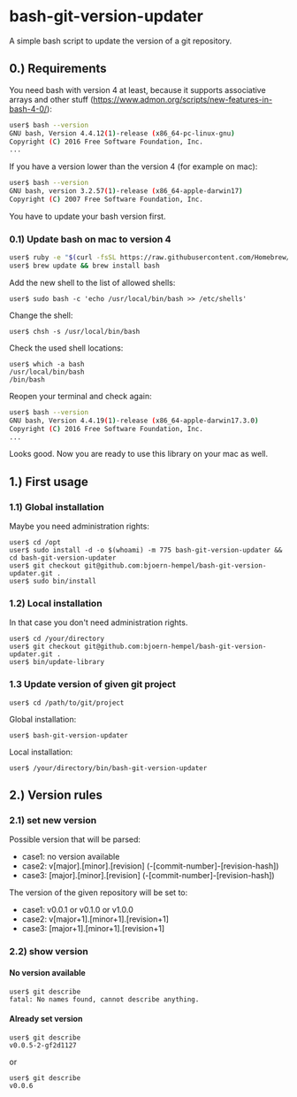 # bash-git-version-updater

A simple bash script to update the version of a git repository.

## 0.) Requirements

You need bash with version 4 at least, because it supports associative arrays and other stuff (https://www.admon.org/scripts/new-features-in-bash-4-0/):

```bash
user$ bash --version
GNU bash, Version 4.4.12(1)-release (x86_64-pc-linux-gnu)
Copyright (C) 2016 Free Software Foundation, Inc.
...
```

If you have a version lower than the version 4 (for example on mac):

```bash
user$ bash --version
GNU bash, version 3.2.57(1)-release (x86_64-apple-darwin17)
Copyright (C) 2007 Free Software Foundation, Inc.
```

You have to update your bash version first.

### 0.1) Update bash on mac to version 4

```bash
user$ ruby -e "$(curl -fsSL https://raw.githubusercontent.com/Homebrew/install/master/install)"
user$ brew update && brew install bash
```

Add the new shell to the list of allowed shells:

```
user$ sudo bash -c 'echo /usr/local/bin/bash >> /etc/shells'
```

Change the shell:

```
user$ chsh -s /usr/local/bin/bash
```

Check the used shell locations:

```
user$ which -a bash
/usr/local/bin/bash
/bin/bash
```

Reopen your terminal and check again:

```bash
user$ bash --version
GNU bash, Version 4.4.19(1)-release (x86_64-apple-darwin17.3.0)
Copyright (C) 2016 Free Software Foundation, Inc.
...
```

Looks good. Now you are ready to use this library on your mac as well.

## 1.) First usage

### 1.1) Global installation

Maybe you need administration rights:

```
user$ cd /opt
user$ sudo install -d -o $(whoami) -m 775 bash-git-version-updater && cd bash-git-version-updater
user$ git checkout git@github.com:bjoern-hempel/bash-git-version-updater.git .
user$ sudo bin/install
```

### 1.2) Local installation

In that case you don't need administration rights.

```
user$ cd /your/directory
user$ git checkout git@github.com:bjoern-hempel/bash-git-version-updater.git .
user$ bin/update-library
```

### 1.3 Update version of given git project

```
user$ cd /path/to/git/project
```

Global installation:

```
user$ bash-git-version-updater
```

Local installation:

```
user$ /your/directory/bin/bash-git-version-updater
```

## 2.) Version rules

### 2.1) set new version

Possible version that will be parsed:

* case1: no version available
* case2: v[major].[minor].[revision] (-[commit-number]-[revision-hash])
* case3: [major].[minor].[revision] (-[commit-number]-[revision-hash])

The version of the given repository will be set to:

* case1: v0.0.1 or v0.1.0 or v1.0.0 
* case2: v[major+1].[minor+1].[revision+1]
* case3: [major+1].[minor+1].[revision+1]

### 2.2) show version

#### No version available

```
user$ git describe
fatal: No names found, cannot describe anything.
```

#### Already set version

```
user$ git describe
v0.0.5-2-gf2d1127
```

or

```
user$ git describe
v0.0.6
```
